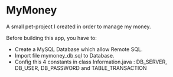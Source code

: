 # MyMoney
A small pet-project I created in order to manage my money.

Before building this app, you have to:
  - Create a MySQL Database which allow Remote SQL.
  - Import file mymoney_db.sql to Database.
  - Config this 4 constants in class Information.java : DB_SERVER, DB_USER, DB_PASSWORD and TABLE_TRANSACTION
